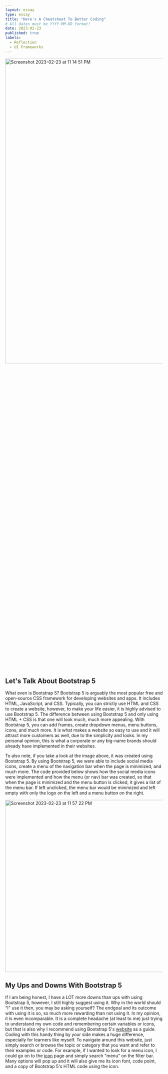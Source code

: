 ```yaml
---
layout: essay
type: essay
title: "Here's A Cheatsheet To Better Coding"
# All dates must be YYYY-MM-DD format!
date: 2023-02-23
published: true
labels:
  - Reflection
  - UI Frameworks
---
```


<img width="1438" alt="Screenshot 2023-02-23 at 11 14 51 PM" src="https://user-images.githubusercontent.com/122927921/221140556-db3d3405-bf10-49c4-90da-a62fc9d29cbf.png" width="50%" height="50%">


## Let's Talk About Bootstrap 5

What even is Bootstrap 5? Bootstrap 5 is arguably the most popular free and open-source CSS framework for developing websites and apps. It includes HTML, JavaScript, and CSS. Typically, you can strictly use HTML and CSS to create a website, however, to make your life easier, it is highly advised to use Bootstrap 5. The difference between using Bootstrap 5 and only using HTML + CSS is that one will look much, much more appealing. With Bootstrap 5, you can add frames, create dropdown menus, menu buttons, icons, and much more. It is what makes a website so easy to use and it will attract more customers as well, due to the simplicity and looks. In my personal opinion, this is what a corporate or any big-name brands should already have implemented in their websites.

To also note, if you take a look at the image above, it was created using Bootstrap 5. By using Bootstrap 5, we were able to include social media icons, create a menu of the navigation bar when the page is minimized, and much more. The code provided below shows how the social media icons were implemented and how the menu (or nav) bar was created, so that when the page is minimized and the menu button is clicked, it gives a list of the menu bar. If left unclicked, the menu bar would be minimized and left empty with only the logo on the left and a menu button on the right.

<img width="551" alt="Screenshot 2023-02-23 at 11 57 22 PM" src="https://user-images.githubusercontent.com/122927921/221149998-bb05ab70-8886-4ea0-944c-87cd4ce0e30f.png">

## My Ups and Downs With Bootstrap 5

If I am being honest, I have a LOT more downs than ups with using Bootstrap 5, however, I still highly suggest using it. Why in the world should "I" use it then, you may be asking yourself? The endgoal and its outcome with using it is so, so much more rewarding than not using it. In my opinion, it is even incomparable. It is a complete headache (at least to me) just trying to understand my own code and remembering certain variables or icons, but that is also why I recommend using Bootstrap 5's [website](https://getbootstrap.com/docs/5.0/getting-started/introduction/) as a guide. Coding with this handy thing by your side makes a huge difference, especially for learners like myself. To navigate around this website, just simply search or browse the topic or category that you want and refer to their examples or code. For example, if I wanted to look for a menu icon, I could go on to the [icon](https://icons.getbootstrap.com/) page and simply search "menu" on the filter bar. Many options will pop up and it will also give me its icon font, code point, and a copy of Bootstrap 5's HTML code using the icon.
